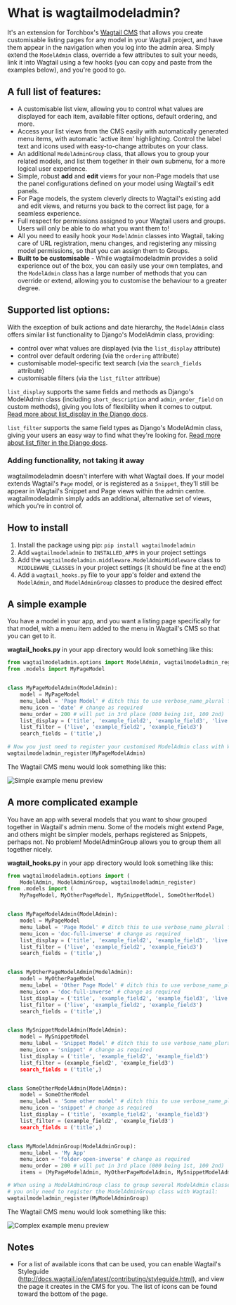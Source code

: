 # What is wagtailmodeladmin?

It's an extension for Torchbox's [Wagtail CMS](https://github.com/torchbox/wagtail) that allows you create customisable listing pages for any model in your Wagtail project, and have them appear in the navigation when you log into the admin area. Simply extend the `ModelAdmin` class, override a few attributes to suit your needs, link it into Wagtail using a few hooks (you can copy and paste from the examples below), and you're good to go.

## A full list of features:

- A customisable list view, allowing you to control what values are displayed for each item, available filter options, default ordering, and more.
- Access your list views from the CMS easily with automatically generated menu items, with automatic 'active item' highlighting. Control the label text and icons used with easy-to-change attributes on your class.
- An additional `ModelAdminGroup` class, that allows you to group your related models, and list them together in their own submenu, for a more logical user experience.
- Simple, robust **add** and **edit** views for your non-Page models that use the panel configurations defined on your model using Wagtail's edit panels.
- For Page models, the system cleverly directs to Wagtail's existing add and edit views, and returns you back to the correct list page, for a seamless experience.
- Full respect for permissions assigned to your Wagtail users and groups. Users will only be able to do what you want them to!
- All you need to easily hook your `ModelAdmin` classes into Wagtail, taking care of URL registration, menu changes, and registering any missing model permissions, so that you can assign them to Groups.
- **Built to be customisable** - While wagtailmodeladmin provides a solid experience out of the box, you can easily use your own templates, and the `ModelAdmin` class has a large number of methods that you can override or extend, allowing you to customise the behaviour to a greater degree.

## Supported list options:

With the exception of bulk actions and date hierarchy, the `ModelAdmin` class offers similar list functionality to Django's ModelAdmin class, providing:

- control over what values are displayed (via the `list_display` attribute)
- control over default ordering (via the `ordering` attribute)
- customisable model-specific text search (via the `search_fields` attribute)
- customisable filters (via the `list_filter` attribue)

`list_display` supports the same fields and methods as Django's ModelAdmin class
(including `short_description` and `admin_order_field` on custom methods), giving you lots of flexibility when it comes to output. [Read more about list_display in the Django docs](https://docs.djangoproject.com/en/1.8/ref/contrib/admin/#django.contrib.admin.ModelAdmin.list_display).

`list_filter` supports the same field types as Django's ModelAdmin class, giving your users an easy way to find what they're looking for. [Read more about list_filter in the Django docs](https://docs.djangoproject.com/en/1.8/ref/contrib/admin/#django.contrib.admin.ModelAdmin.list_filter).


### Adding functionality, not taking it away

wagtailmodeladmin doesn't interfere with what Wagtail does. If your model extends Wagtail's `Page` model, or is registered as a `Snippet`, they'll still be appear in Wagtail's Snippet and Page views within the admin centre. wagtailmodeladmin simply adds an additional, alternative set of views, which you're in control of.

## How to install

1. Install the package using pip: `pip install wagtailmodeladmin`
2. Add `wagtailmodeladmin` to `INSTALLED_APPS` in your project settings
3. Add the `wagtailmodeladmin.middleware.ModelAdminMiddleware` class to `MIDDLEWARE_CLASSES` in your project settings (it should be fine at the end)
4. Add a `wagtail_hooks.py` file to your app's folder and extend the `ModelAdmin`, and `ModelAdminGroup` classes to produce the desired effect

## A simple example

You have a model in your app, and you want a listing page specifically for that model, with a menu item added to the menu in Wagtail's CMS so that you can get to it.

**wagtail_hooks.py** in your app directory would look something like this:


```python
from wagtailmodeladmin.options import ModelAdmin, wagtailmodeladmin_register
from .models import MyPageModel


class MyPageModelAdmin(ModelAdmin):
    model = MyPageModel
    menu_label = 'Page Model' # ditch this to use verbose_name_plural from model
    menu_icon = 'date' # change as required
    menu_order = 200 # will put in 3rd place (000 being 1st, 100 2nd)
    list_display = ('title', 'example_field2', 'example_field3', 'live')
    list_filter = ('live', 'example_field2', 'example_field3')
    search_fields = ('title',)
    
# Now you just need to register your customised ModelAdmin class with Wagtail
wagtailmodeladmin_register(MyPageModelAdmin)
```

The Wagtail CMS menu would look something like this:

![Simple example menu preview](http://i.imgur.com/Ztb2aYf.png)


## A more complicated example

You have an app with several models that you want to show grouped together in
Wagtail's admin menu. Some of the models might extend Page, and others might
be simpler models, perhaps registered as Snippets, perhaps not. No problem!
ModelAdminGroup allows you to group them all together nicely.

**wagtail_hooks.py** in your app directory would look something like this:

```python
from wagtailmodeladmin.options import (
    ModelAdmin, ModelAdminGroup, wagtailmodeladmin_register)
from .models import (
    MyPageModel, MyOtherPageModel, MySnippetModel, SomeOtherModel)


class MyPageModelAdmin(ModelAdmin):
    model = MyPageModel
    menu_label = 'Page Model' # ditch this to use verbose_name_plural from model
    menu_icon = 'doc-full-inverse' # change as required
    list_display = ('title', 'example_field2', 'example_field3', 'live')
    list_filter = ('live', 'example_field2', 'example_field3')
    search_fields = ('title',)


class MyOtherPageModelAdmin(ModelAdmin):
    model = MyOtherPageModel
    menu_label = 'Other Page Model' # ditch this to use verbose_name_plural from model
    menu_icon = 'doc-full-inverse' # change as required
    list_display = ('title', 'example_field2', 'example_field3', 'live')
    list_filter = ('live', 'example_field2', 'example_field3')
    search_fields = ('title',)


class MySnippetModelAdmin(ModelAdmin):
    model = MySnippetModel
    menu_label = 'Snippet Model' # ditch this to use verbose_name_plural from model
    menu_icon = 'snippet' # change as required
    list_display = ('title', 'example_field2', 'example_field3')
    list_filter = (example_field2', 'example_field3')
    search_fields = ('title',)


class SomeOtherModelAdmin(ModelAdmin):
    model = SomeOtherModel
    menu_label = 'Some other model' # ditch this to use verbose_name_plural from model
    menu_icon = 'snippet' # change as required
    list_display = ('title', 'example_field2', 'example_field3')
    list_filter = (example_field2', 'example_field3')
    search_fields = ('title',)


class MyModelAdminGroup(ModelAdminGroup):
    menu_label = 'My App'
    menu_icon = 'folder-open-inverse' # change as required
    menu_order = 200 # will put in 3rd place (000 being 1st, 100 2nd)
    items = (MyPageModelAdmin, MyOtherPageModelAdmin, MySnippetModelAdmin, SomeOtherModelAdmin)

# When using a ModelAdminGroup class to group several ModelAdmin classes together,
# you only need to register the ModelAdminGroup class with Wagtail:
wagtailmodeladmin_register(MyModelAdminGroup)
```

The Wagtail CMS menu would look something like this:

![Complex example menu preview](http://i.imgur.com/skxP6ek.png)

## Notes

- For a list of available icons that can be used, you can enable Wagtail's
Styleguide (http://docs.wagtail.io/en/latest/contributing/styleguide.html),
and view the page it creates in the CMS for you. The list of icons can be found
toward the bottom of the page.
